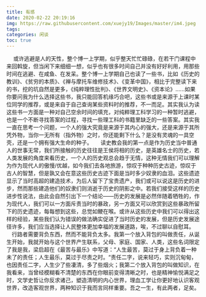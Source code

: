 ```yaml
---
title: 有感
date: 2020-02-22 20:19:16
img: https://raw.githubusercontent.com/xuejy19/Images/master/im4.jpeg
tags:
categories: 闲谈 
toc: true
---
```

&emsp;	或许逃避是人的天性，整个博一上学期，似乎整天忙忙碌碌，在若干门课程中来回斡旋，<!--more-->但当闲下来细细一想，似乎也有很多时间自己并没有好好利用，用那些时间在逃避、在咸鱼、在发呆。整个博一上学期自己也读了一些书，比如《历史的教训》、《贫穷的本质》、《禅与摩托车维修技术》、《变革中国》，相比于完整读下来的书，挖的坑自然是更多，《纯粹理性批判》、《世界文明史》、《资本论》......如果你要问我为什么选择这些书，我只能回答机缘巧合吧，这些书或是来源于上课时某位同学的推荐，或是来自于自己查询某些资料时的推荐，不一而足。其实我认为读这些书一方面是一种对自己空余时间的填充，对纯粹理工科学习的一种暂时逃避，也是一个不断寻找答案的过程，寻找一些理工科的书籍里缺乏的一些答案。其实我一直在思考一个问题，一个人的强大究竟是来源于其内心的强大，还是来源于其所凭外物，当你一无所有（指外物）之时，你还能剩下什么？是没有灵魂的一具空壳，还是一个拥有强大生命的种子。
&emsp;	读史教会我的第一点是作为历史当中普通人的世事无常，我们所接触的历史往往是王侯将相的历史，是英雄名士的历史，若人类发展的角度来看历史，一个人的历史观总会趋于无情，这种无情我们可以理解为作为现代人的傲慢/优越，如今我们去各地旅游，惊叹于种种历史古迹，惊叹于古人的智慧，但是孰又会在意这些历史古迹下面是当时多少奴隶的血泪。这些遗迹显示了当时高超的建造技术，为后人留下了宝贵遗产，我们或可以说这是历史的进步，然而那些建造他们的奴隶们则消逝于历史的阴影之中。若我们接受这样的历史进步性说法，由此会自然引出下一个结论——历史的发展是必然伴随着牺牲的，作为现代人，我们可以一方面斥责当时的暴政，另一方面又可以欣赏到这些暴政所留下的历史遗迹，每每想到这些，总觉如鲠在喉。或许从这些历史中我们可以得出这样的经验，某些我们认为错误的做法确实促进了当时历史的发展，但是历史发展途径许多，我们应当选择让人民整体更加幸福的发展道路，唉，不过聊以自慰耳。
&emsp;行路者需要背负东西，然而不能背负太多。我第一个放入背包的叫做责任，从诞生开始，我就开始与这个世界产生联系，父母、家庭、国家、人类，这些名词限定了我是我，梁启超在《最苦与最乐》中写道：“人生最苦，莫过于身上背负着一种未了的责任；人生最乐，莫过于尽责之时。“责任二字，说来轻巧，实则沉甸甸，也因责任二字，人生少了些凄清，多了些烟火；我第二个放入背包的叫做知识，在我看来，当曾经模糊看不清楚的东西在你眼前变得清晰之时，也是精神愉悦满足之时，文学史哲让你反求诸己，塑造清明的内心世界，理血工学让你更好地认识客观世界，改造客观世界，两种知识于我而言同样重要。吾之一生，有此两者，足矣。


